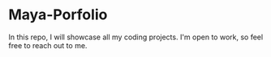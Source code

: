 # Maya-Porfolio
In this repo, I will showcase all my coding projects. I'm open to work, so feel free to reach out to me. 
